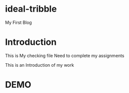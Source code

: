 # ideal-tribble
My First Blog
# Introduction
This is My checking file
Need to complete my assignments

This is an Introduction of my work
# DEMO